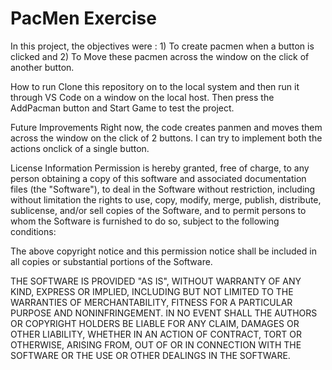# PacMen Exercise
In this project, the objectives were : 1) To create pacmen when a button is clicked and 2) To Move these pacmen across the window on the click of another button.

How to run
Clone this repository on to the local system and then run it through VS Code on a window on the local host. Then press the AddPacman button and Start Game to test the project.

Future Improvements
Right now, the code creates panmen and moves them across the window on the click of 2 buttons. I can try to implement both the actions onclick of a single button.

License Information
Permission is hereby granted, free of charge, to any person obtaining a copy of this software and associated documentation files (the "Software"), to deal in the Software without restriction, including without limitation the rights to use, copy, modify, merge, publish, distribute, sublicense, and/or sell copies of the Software, and to permit persons to whom the Software is furnished to do so, subject to the following conditions:

The above copyright notice and this permission notice shall be included in all copies or substantial portions of the Software.

THE SOFTWARE IS PROVIDED "AS IS", WITHOUT WARRANTY OF ANY KIND, EXPRESS OR IMPLIED, INCLUDING BUT NOT LIMITED TO THE WARRANTIES OF MERCHANTABILITY, FITNESS FOR A PARTICULAR PURPOSE AND NONINFRINGEMENT. IN NO EVENT SHALL THE AUTHORS OR COPYRIGHT HOLDERS BE LIABLE FOR ANY CLAIM, DAMAGES OR OTHER LIABILITY, WHETHER IN AN ACTION OF CONTRACT, TORT OR OTHERWISE, ARISING FROM, OUT OF OR IN CONNECTION WITH THE SOFTWARE OR THE USE OR OTHER DEALINGS IN THE SOFTWARE.
